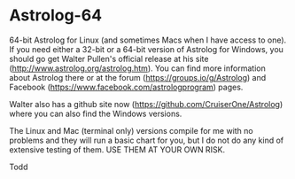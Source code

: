 # Astrolog-64
64-bit Astrolog for Linux (and sometimes Macs when I have access to one). If you need either a 32-bit or a 64-bit version of Astrolog for Windows, you should go get Walter Pullen's official release at his site (http://www.astrolog.org/astrolog.htm). You can find more information about Astrolog there or at the forum (https://groups.io/g/Astrolog) and Facebook (https://www.facebook.com/astrologprogram) pages.

Walter also has a github site now (https://github.com/CruiserOne/Astrolog) where you can also find the Windows versions.

The Linux and Mac (terminal only) versions compile for me with no problems and they will run a basic chart for you, but I do not do any kind of extensive testing of them. USE THEM AT YOUR OWN RISK.

Todd
